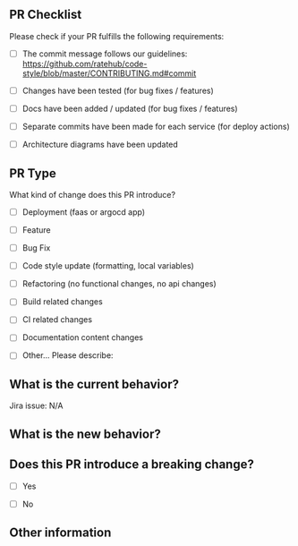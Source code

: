 ## PR Checklist
Please check if your PR fulfills the following requirements:

- [ ] The commit message follows our guidelines: https://github.com/ratehub/code-style/blob/master/CONTRIBUTING.md#commit
- [ ] Changes have been tested (for bug fixes / features)
- [ ] Docs have been added / updated (for bug fixes / features)
- [ ] Separate commits have been made for each service (for deploy actions)
- [ ] Architecture diagrams have been updated


## PR Type
What kind of change does this PR introduce?

<!-- Please check the one that applies to this PR using "x". -->

- [ ] Deployment (faas or argocd app)
- [ ] Feature
- [ ] Bug Fix
- [ ] Code style update (formatting, local variables)
- [ ] Refactoring (no functional changes, no api changes)
- [ ] Build related changes
- [ ] CI related changes
- [ ] Documentation content changes
- [ ] Other... Please describe:


<!-- The following are all optional for deploy PRs -->

## What is the current behavior?
<!-- Please describe the current behavior that you are modifying, or link to a relevant issue. -->

Jira issue: N/A


## What is the new behavior?


## Does this PR introduce a breaking change?

- [ ] Yes
- [ ] No


<!-- If this PR contains a breaking change, please describe the impact and migration path for existing applications below. -->


## Other information
